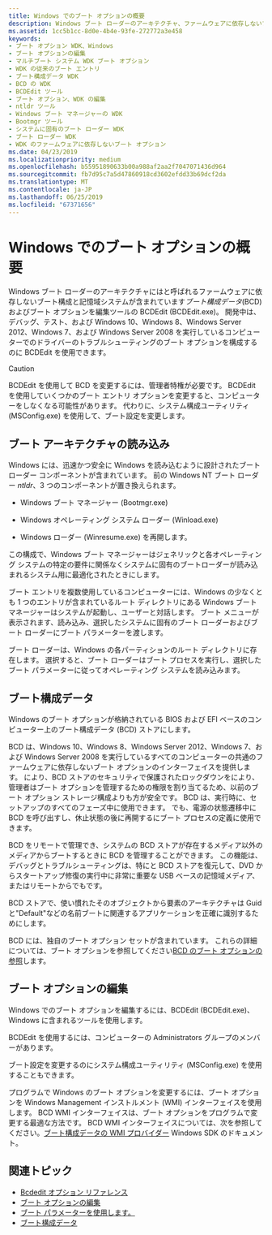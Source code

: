```yaml
---
title: Windows でのブート オプションの概要
description: Windows ブート ローダーのアーキテクチャ、ファームウェアに依存しないブート構成、および編集ツールのブート オプションについて説明します。
ms.assetid: 1cc5b1cc-8d0e-4b4e-93fe-272772a3e458
keywords:
- ブート オプション WDK、Windows
- ブート オプションの編集
- マルチブート システム WDK ブート オプション
- WDK の従来のブート エントリ
- ブート構成データ WDK
- BCD の WDK
- BCDEdit ツール
- ブート オプション、WDK の編集
- ntldr ツール
- Windows ブート マネージャーの WDK
- Bootmgr ツール
- システムに固有のブート ローダー WDK
- ブート ローダー WDK
- WDK のファームウェアに依存しないブート オプション
ms.date: 04/23/2019
ms.localizationpriority: medium
ms.openlocfilehash: b55951890633b00a988af2aa2f7047071436d964
ms.sourcegitcommit: fb7d95c7a5d47860918cd3602efdd33b69dcf2da
ms.translationtype: MT
ms.contentlocale: ja-JP
ms.lasthandoff: 06/25/2019
ms.locfileid: "67371656"
---
```

# <a name="overview-of-boot-options-in-windows"></a>Windows でのブート オプションの概要

Windows ブート ローダーのアーキテクチャにはと呼ばれるファームウェアに依存しないブート構成と記憶域システムが含まれています*ブート構成データ*(BCD) およびブート オプションを編集ツールの BCDEdit (BCDEdit.exe)。 開発中は、デバッグ、テスト、および Windows 10、Windows 8、Windows Server 2012、Windows 7、および Windows Server 2008 を実行しているコンピューターでのドライバーのトラブルシューティングのブート オプションを構成するのに BCDEdit を使用できます。

> [!CAUTION]
> BCDEdit を使用して BCD を変更するには、管理者特権が必要です。 BCDEdit を使用していくつかのブート エントリ オプションを変更すると、コンピューターをしなくなる可能性があります。 代わりに、システム構成ユーティリティ (MSConfig.exe) を使用して、ブート設定を変更します。

## <a name="boot-loading-architecture"></a>ブート アーキテクチャの読み込み

Windows には、迅速かつ安全に Windows を読み込むように設計されたブート ローダー コンポーネントが含まれています。 前の Windows NT ブート ローダー *ntldr*、3 つのコンポーネントが置き換えられます。

- Windows ブート マネージャー (Bootmgr.exe)

- Windows オペレーティング システム ローダー (Winload.exe)

- Windows ローダー (Winresume.exe) を再開します。

この構成で、Windows ブート マネージャーはジェネリックと各オペレーティング システムの特定の要件に関係なくシステムに固有のブートローダーが読み込まれるシステム用に最適化されたときにします。

ブート エントリを複数使用しているコンピューターには、Windows の少なくとも 1 つのエントリが含まれているルート ディレクトリにある Windows ブート マネージャーはシステムが起動し、ユーザーと対話します。 ブート メニューが表示されます、読み込み、選択したシステムに固有のブート ローダーおよびブート ローダーにブート パラメーターを渡します。

ブート ローダーは、Windows の各パーティションのルート ディレクトリに存在します。 選択すると、ブート ローダーはブート プロセスを実行し、選択したブート パラメーターに従ってオペレーティング システムを読み込みます。

## <a name="boot-configuration-data"></a>ブート構成データ

Windows のブート オプションが格納されている BIOS および EFI ベースのコンピューター上のブート構成データ (BCD) ストアにします。


BCD は、Windows 10、Windows 8、Windows Server 2012、Windows 7、および Windows Server 2008 を実行しているすべてのコンピューターの共通のファームウェアに依存しないブート オプションのインターフェイスを提供します。 により、BCD ストアのセキュリティで保護されたロックダウンをにより、管理者はブート オプションを管理するための権限を割り当てるため、以前のブート オプション ストレージ構成よりも方が安全です。 BCD は、実行時に、セットアップのすべてのフェーズ中に使用できます。 でも、電源の状態遷移中に BCD を呼び出すし、休止状態の後に再開するにブート プロセスの定義に使用できます。

BCD をリモートで管理でき、システムの BCD ストアが存在するメディア以外のメディアからブートするときに BCD を管理することができます。 この機能は、デバッグとトラブルシューティングは、特にと BCD ストアを復元して、DVD からスタートアップ修復の実行中に非常に重要な USB ベースの記憶域メディア、またはリモートからでもです。

BCD ストアで、使い慣れたそのオブジェクトから要素のアーキテクチャは Guid と"Default"などの名前ブートに関連するアプリケーションを正確に識別するためにします。

BCD には、独自のブート オプション セットが含まれています。 これらの詳細については、ブート オプションを参照してください[BCD のブート オプションの参照](https://docs.microsoft.com/windows-hardware/drivers/ddi/content/index)します。

## <a name="editing-boot-options"></a>ブート オプションの編集

Windows でのブート オプションを編集するには、BCDEdit (BCDEdit.exe)、Windows に含まれるツールを使用します。 

BCDEdit を使用するには、コンピューターの Administrators グループのメンバーがあります。

ブート設定を変更するのにシステム構成ユーティリティ (MSConfig.exe) を使用することもできます。

プログラムで Windows のブート オプションを変更するには、ブート オプションを Windows Management インストルメント (WMI) インターフェイスを使用します。 BCD WMI インターフェイスは、ブート オプションをプログラムで変更する最適な方法です。 BCD WMI インターフェイスについては、次を参照してください。[ブート構成データの WMI プロバイダー](https://docs.microsoft.com/previous-versions/windows/desktop/bcd/boot-configuration-data-portal) Windows SDK のドキュメント。

## <a name="related-topics"></a>関連トピック

- [Bcdedit オプション リファレンス](bcd-boot-options-reference.md)
- [ブート オプションの編集](editing-boot-options.md)
- [ブート パラメーターを使用します。](using-boot-parameters.md)
- [ブート構成データ](https://go.microsoft.com/fwlink/p/?linkid=74322)

